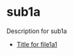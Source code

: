 <!-- this entire file is auto-generated -->

# sub1a

<!-- optional markdown-notes-tree directory description starts here -->

Description for sub1a

<!-- optional markdown-notes-tree directory description ends here -->

- [Title for file1a1](file1a1.md)
